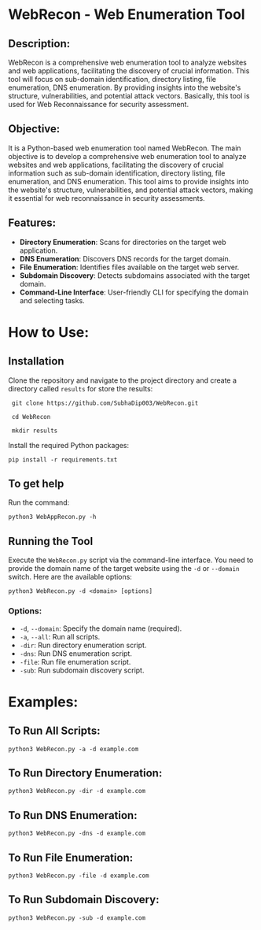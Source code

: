 # WebRecon - Web Enumeration Tool

## Description:

WebRecon is a comprehensive web enumeration tool to analyze websites and web applications, facilitating the discovery of crucial information. This tool will focus on sub-domain identification, directory listing, file enumeration, DNS enumeration. By providing insights into the website's structure, vulnerabilities, and potential attack vectors. Basically, this tool is used for Web Reconnaissance for security assessment.

## Objective:

It is a Python-based web enumeration tool named WebRecon. The main objective is to develop a comprehensive web enumeration tool to analyze websites and web applications, facilitating the discovery of crucial information such as sub-domain identification, directory listing, file enumeration, and DNS enumeration. This tool aims to provide insights into the website's structure, vulnerabilities, and potential attack vectors, making it essential for web reconnaissance in security assessments.

## Features:

- **Directory Enumeration**: Scans for directories on the target web application.
- **DNS Enumeration**: Discovers DNS records for the target domain.
- **File Enumeration**: Identifies files available on the target web server.
- **Subdomain Discovery**: Detects subdomains associated with the target domain.
- **Command-Line Interface**: User-friendly CLI for specifying the domain and selecting tasks.

# How to Use:

## Installation

Clone the repository and navigate to the project directory and create a directory called `results` for store the results:
```
 git clone https://github.com/SubhaDip003/WebRecon.git

 cd WebRecon

 mkdir results
```

Install the required Python packages:
```
pip install -r requirements.txt
```

## To get help

Run the command:
```
python3 WebAppRecon.py -h
```

## Running the Tool

Execute the `WebRecon.py` script via the command-line interface. You need to provide the domain name of the target website using the `-d` or `--domain` switch. Here are the available options:
```
python3 WebRecon.py -d <domain> [options]
```

### Options:

* `-d`, `--domain`: Specify the domain name (required).
* `-a`, `--all`: Run all scripts.
* `-dir`: Run directory enumeration script.
* `-dns`: Run DNS enumeration script.
* `-file`: Run file enumeration script.
* `-sub`: Run subdomain discovery script.

# Examples:

## To Run All Scripts:
```
python3 WebRecon.py -a -d example.com
```

## To Run Directory Enumeration:
```
python3 WebRecon.py -dir -d example.com
```

## To Run DNS Enumeration:
```
python3 WebRecon.py -dns -d example.com
```

## To Run File Enumeration:
```
python3 WebRecon.py -file -d example.com
```

## To Run Subdomain Discovery:
```
python3 WebRecon.py -sub -d example.com
```
